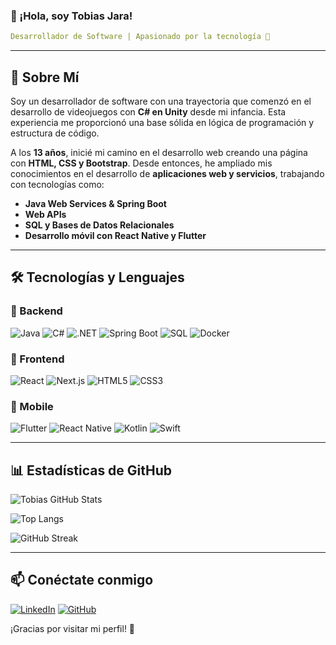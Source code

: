 ### 👋 ¡Hola, soy Tobias Jara!

```yaml
Desarrollador de Software | Apasionado por la tecnología 🚀
```

---

## 🚀 Sobre Mí
Soy un desarrollador de software con una trayectoria que comenzó en el desarrollo de videojuegos con **C# en Unity** desde mi infancia. Esta experiencia me proporcionó una base sólida en lógica de programación y estructura de código. 

A los **13 años**, inicié mi camino en el desarrollo web creando una página con **HTML, CSS y Bootstrap**. Desde entonces, he ampliado mis conocimientos en el desarrollo de **aplicaciones web y servicios**, trabajando con tecnologías como:

- **Java Web Services & Spring Boot**
- **Web APIs**
- **SQL y Bases de Datos Relacionales**
- **Desarrollo móvil con React Native y Flutter**

---

## 🛠️ Tecnologías y Lenguajes

### 🔹 Backend
![Java](https://img.shields.io/badge/Java-%23ED8B00.svg?style=for-the-badge&logo=openjdk&logoColor=white)
![C#](https://img.shields.io/badge/C%23-%23239120.svg?style=for-the-badge&logo=c-sharp&logoColor=white)
![.NET](https://img.shields.io/badge/.NET-%235C2D91.svg?style=for-the-badge&logo=dotnet&logoColor=white)
![Spring Boot](https://img.shields.io/badge/Spring%20Boot-%236DB33F.svg?style=for-the-badge&logo=springboot&logoColor=white)
![SQL](https://img.shields.io/badge/SQL-%23007ACC.svg?style=for-the-badge&logo=microsoftsqlserver&logoColor=white)
![Docker](https://img.shields.io/badge/Docker-%230081CB.svg?style=for-the-badge&logo=docker&logoColor=white)

### 🔹 Frontend
![React](https://img.shields.io/badge/React-%2361DAFB.svg?style=for-the-badge&logo=react&logoColor=black)
![Next.js](https://img.shields.io/badge/Next.js-%23000000.svg?style=for-the-badge&logo=nextdotjs&logoColor=white)
![HTML5](https://img.shields.io/badge/HTML5-%23E34F26.svg?style=for-the-badge&logo=html5&logoColor=white)
![CSS3](https://img.shields.io/badge/CSS3-%231572B6.svg?style=for-the-badge&logo=css3&logoColor=white)

### 🔹 Mobile
![Flutter](https://img.shields.io/badge/Flutter-%2302569B.svg?style=for-the-badge&logo=flutter&logoColor=white)
![React Native](https://img.shields.io/badge/React_Native-%2361DAFB.svg?style=for-the-badge&logo=react&logoColor=black)
![Kotlin](https://img.shields.io/badge/Kotlin-%230095D5.svg?style=for-the-badge&logo=kotlin&logoColor=white)
![Swift](https://img.shields.io/badge/Swift-%23FA7343.svg?style=for-the-badge&logo=swift&logoColor=white)

---

## 📊 Estadísticas de GitHub

![Tobias GitHub Stats](https://github-readme-stats.vercel.app/api?username=tobias-tj&show_icons=true&theme=radical&hide_border=true)

![Top Langs](https://github-readme-stats.vercel.app/api/top-langs/?username=tobias-tj&layout=compact&theme=radical)

![GitHub Streak](https://github-readme-streak-stats.herokuapp.com/?user=tobias-tj&theme=radical&hide_border=true)

---

## 📫 Conéctate conmigo
[![LinkedIn](https://img.shields.io/badge/LinkedIn-%230077B5.svg?style=for-the-badge&logo=linkedin&logoColor=white)](www.linkedin.com/in/tobias-jara-65956a21a)
[![GitHub](https://img.shields.io/badge/GitHub-%23181717.svg?style=for-the-badge&logo=github&logoColor=white)](https://github.com/tobias-tj)

¡Gracias por visitar mi perfil! 🚀

